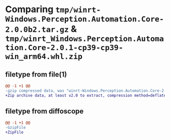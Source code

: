 # Comparing `tmp/winrt-Windows.Perception.Automation.Core-2.0.0b2.tar.gz` & `tmp/winrt_Windows.Perception.Automation.Core-2.0.1-cp39-cp39-win_arm64.whl.zip`

## filetype from file(1)

```diff
@@ -1 +1 @@
-gzip compressed data, was "winrt-Windows.Perception.Automation.Core-2.0.0b2.tar", last modified: Sat Dec  2 18:24:25 2023, max compression
+Zip archive data, at least v2.0 to extract, compression method=deflate
```

## filetype from diffoscope

```diff
@@ -1 +1 @@
-GzipFile
+ZipFile
```

